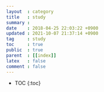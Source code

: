 ```yaml
---
layout  : category
title   : study
summary : 
date    : 2018-04-25 22:03:22 +0900
updated : 2021-10-07 21:37:14 +0900
tag     : study
toc     : true
public  : true
parent  : [[index]]
latex   : false
comment : false
---
```

* TOC
{:toc}


